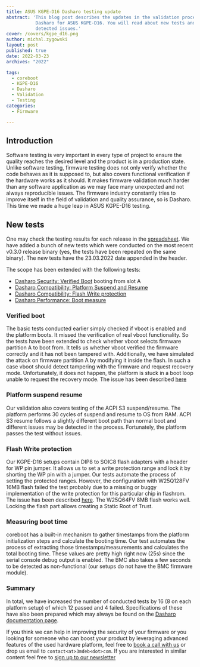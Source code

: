```yaml
---
title: ASUS KGPE-D16 Dasharo testing update
abstract: 'This blog post describes the updates in the validation process of
           Dasharo for ASUS KGPE-D16. You will read about new tests and newly
           detected issues.'
cover: /covers/kgpe_d16.png
author: michal.zygowski
layout: post
published: true
date: 2022-03-23
archives: "2022"

tags:
  - coreboot
  - KGPE-D16
  - Dasharo
  - Validation
  - Testing
categories:
  - Firmware

---
```


## Introduction

Software testing is very important in every type of project to ensure the
quality reaches the desired level and the product is in a production state.
Unlike software testing, firmware testing does not only verify whether the code
behaves as it is supposed to, but also covers functional verification if the
hardware works as it should. It makes firmware validation much harder than any
software application as we may face many unexpected and not always reproducible
issues. The firmware industry constantly tries to improve itself in the field of
validation and quality assurance, so is Dasharo. This time we made a huge leap
in ASUS KGPE-D16 testing.

## New tests

One may check the testing results for each release in the
[spreadsheet](https://docs.google.com/spreadsheets/d/1rsJECHmYrpkPSByTyt7jmMuQnExE20zW7Zk6c8oMk6E/edit#gid=0).
We have added a bunch of new tests which were conducted on the most recent
v0.3.0 release binary (yes, the tests have been repeated on the same binary).
The new tests have the 23.03.2022 date appended in the header.

The scope has been extended with the following tests:

- [Dasharo Security: Verified Boot](https://docs.dasharo.com/unified-test-documentation/dasharo-security/201-verified-boot/)
  booting from slot A
- [Dasharo Compatibility: Platform Suspend and Resume](https://docs.dasharo.com/unified-test-documentation/dasharo-compatibility/31M-platform-suspend-and-resume/)
- [Dasharo Compatibility: Flash Write protection](https://docs.dasharo.com/unified-test-documentation/dasharo-compatibility/31P-flash-write-protection/)
- [Dasharo Performance: Boot measure](https://docs.dasharo.com/unified-test-documentation/dasharo-performance/400-coreboot-boot-measure/)

### Verified boot

The basic tests conducted earlier simply checked if vboot is enabled and the
platform boots. It missed the verification of real vboot functionality. So the
tests have been extended to check whether vboot selects firmware partition A to
boot from. It tells us whether vboot verified the firmware correctly and it has
not been tampered with. Additionally, we have simulated the attack on firmware
partition A by modifying it inside the flash. In such a case vboot should detect
tampering with the firmware and request recovery mode. Unfortunately, it does
not happen, the platform is stuck in a boot loop unable to request the recovery
mode. The issue has been described
[here](https://github.com/Dasharo/dasharo-issues/issues/66)

### Platform suspend resume

Our validation also covers testing of the ACPI S3 suspend/resume. The platform
performs 30 cycles of suspend and resume to OS from RAM. ACPI S3 resume follows
a slightly different boot path than normal boot and different issues may be
detected in the process. Fortunately, the platform passes the test without
issues.

### Flash Write protection

Our KGPE-D16 setups contain DIP8 to SOIC8 flash adapters with a header for WP
pin jumper. It allows us to set a write protection range and lock it by shorting
the WP pin with a jumper. Our tests automate the process of setting the
protected ranges. However, the configuration with W25Q128FV 16MB flash failed
the test probably due to a missing or buggy implementation of the write
protection for this particular chip in flashrom. The issue has been described
[here](https://github.com/Dasharo/dasharo-issues/issues/67). The W25Q64FV 8MB
flash works well. Locking the flash part allows creating a Static Root of Trust.

### Measuring boot time

coreboot has a built-in mechanism to gather timestamps from the platform
initialization steps and calculate the booting time. Our test automates the
process of extracting those timestamps/measurements and calculates the total
booting time. These values are pretty high right now (25s) since the serial
console debug output is enabled. The BMC also takes a few seconds to be detected
as non-functional (our setups do not have the BMC firmware module).

### Summary

In total, we have increased the number of conducted tests by 16 (8 on each
platform setup) of which 12 passed and 4 failed. Specifications of these have
also been prepared which may always be found on the
[Dasharo documentation page](https://docs.dasharo.com/unified-test-documentation/overview/).

If you think we can help in improving the security of your firmware or you
looking for someone who can boost your product by leveraging advanced features
of the used hardware platform, feel free to
[book a call with us](https://calendly.com/3mdeb/consulting-remote-meeting) or
drop us email to `contact<at>3mdeb<dot>com`. If you are interested in similar
content feel free to
[sign up to our newsletter](https://newsletter.3mdeb.com/subscription/PW6XnCeK6)
